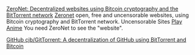 
[ZeroNet: Decentralized websites using Bitcoin cryptography and the BitTorrent network](https://zeronet.io/)
[Zeronet](https://zeronet.io/)
open, free and uncensorable websites, using Bitcoin cryptography and BitTorrent network.
Uncensorable Sites
[Play Anime](http://127.0.0.1:43110/1AnimePihDhcbVdK1nvnbSEtH4oKU8RAYG/)
You need ZeroNet to see the "website".

[GitHub cjb/GitTorrent: A decentralization of GitHub using BitTorrent and Bitcoin](https://github.com/cjb/GitTorrent)
